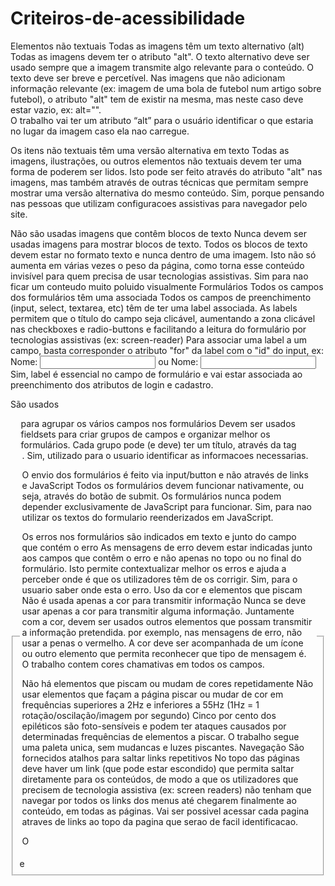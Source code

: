 # Criteiros-de-acessibilidade
Elementos não textuais
Todas as imagens têm um texto alternativo (alt)
Todas as imagens devem ter o atributo "alt". O texto alternativo deve ser usado sempre que a imagem transmite algo relevante para o conteúdo. O texto deve ser breve e percetível. Nas imagens que não adicionam informação relevante (ex: imagem de uma bola de futebol num artigo sobre futebol), o atributo "alt" tem de existir na mesma, mas neste caso deve estar vazio, ex: alt="".  
O trabalho vai ter um atributo “alt” para o usuário identificar o que estaria no lugar da imagem caso ela nao carregue.

Os itens não textuais têm uma versão alternativa em texto
Todas as imagens, ilustrações, ou outros elementos não textuais devem ter uma forma de poderem ser lidos. Isto pode ser feito através do atributo "alt" nas imagens, mas também através de outras técnicas que permitam sempre mostrar uma versão alternativa do mesmo conteúdo. 
Sim, porque pensando nas pessoas que utilizam configuracoes assistivas para navegador pelo site. 

Não são usadas imagens que contêm blocos de texto
Nunca devem ser usadas imagens para mostrar blocos de texto. Todos os blocos de texto devem estar no formato texto e nunca dentro de uma imagem. Isto não só aumenta em várias vezes o peso da página, como torna esse conteúdo invisível para quem precisa de usar tecnologias assistivas. 
Sim para nao ficar um conteudo muito poluido visualmente
Formulários
Todos os campos dos formulários têm uma <label> associada
Todos os campos de preenchimento (input, select, textarea, etc) têm de ter uma label associada. As labels permitem que o título do campo seja clicável, aumentando a zona clicável nas checkboxes e radio-buttons e facilitando a leitura do formulário por tecnologias assistivas (ex: screen-reader) Para associar uma label a um campo, basta corresponder o atributo "for" da label com o "id" do input, ex:
<label for="nome">Nome: </label><input id="nome" type="text" /> ou
<label>Nome: <input id="nome" type="text" /></label>  
Sim, label é essencial no campo de formulário e vai estar associada ao preenchimento dos atributos de login e cadastro.

São usados <fieldset> e <legend> para agrupar os vários campos nos formulários
Devem ser usados fieldsets para criar grupos de campos e organizar melhor os formulários. Cada grupo pode (e deve) ter um título, através da tag <legend>. 
Sim, utilizado para o usuario identificar as informacoes necessarias.

O envio dos formulários é feito via input/button e não através de links e JavaScript
Todos os formulários devem funcionar nativamente, ou seja, através do botão de submit. Os formulários nunca podem depender exclusivamente de JavaScript para funcionar. 
Sim, para nao utilizar os textos do formulario reenderizados em JavaScript.


Os erros nos formulários são indicados em texto e junto do campo que contém o erro
As mensagens de erro devem estar indicadas junto aos campos que contêm o erro e não apenas no topo ou no final do formulário. Isto permite contextualizar melhor os erros e ajuda a perceber onde é que os utilizadores têm de os corrigir. 
Sim, para o usuario saber onde esta o erro.
Uso da cor e elementos que piscam
Não é usada apenas a cor para transmitir informação
Nunca se deve usar apenas a cor para transmitir alguma informação. Juntamente com a cor, devem ser usados outros elementos que possam transmitir a informação pretendida. por exemplo, nas mensagens de erro, não usar a penas o vermelho. A cor deve ser acompanhada de um ícone ou outro elemento que permita reconhecer que tipo de mensagem é. 
O trabalho contem cores chamativas em todos os campos.

Não há elementos que piscam ou mudam de cores repetidamente
Não usar elementos que façam a página piscar ou mudar de cor em frequências superiores a 2Hz e inferiores a 55Hz (1Hz = 1 rotação/oscilação/imagem por segundo) Cinco por cento dos epiléticos são foto-sensíveis e podem ter ataques causados por determinadas frequências de elementos a piscar. 
O trabalho segue uma paleta unica, sem mudancas e luzes piscantes.
Navegação
São fornecidos atalhos para saltar links repetitivos
No topo das páginas deve haver um link (que pode estar escondido) que permita saltar diretamente para os conteúdos, de modo a que os utilizadores que precisem de tecnologia assistiva (ex: screen readers) não tenham que navegar por todos os links dos menus até chegarem finalmente ao conteúdo, em todas as páginas. 
Vai ser possivel acessar cada pagina atraves de links ao topo da pagina que serao de facil identificacao.

O <title> das páginas é claro, direto e percetível e está intimamente relacionado com o conteúdo da mesma
Os títulos são usados pelos motores de busca para identificar as páginas. Se houver mais do que uma página com o mesmo título as mesmas não podem ser diferenciadas uma da outra pelos utilizadores ou pela funcionalidade de Favoritos do browser. Se o utilizador adiciona uma página aos favoritos, ele não deve ter que adicionar ou alterar o título da página manualmente.
Para evitar confusões, o título da página deve ser semelhante ao título dos conteúdos existentes na página.
Sim, para facil entendimento do usuario.

O site é navegável usando apenas o teclado
A navegação com o teclado é um ponto bastante importante na acessibilidade de um website. Desta forma, não deve ser removido o outline dos links no efeito :hover. Adicionalmente, deve-se duplicar todos os efeitos do :hover também para o :focus. 
Sim, para facil uso

Semântica e Legibilidade
O conteúdo está estruturado de forma semântica
O uso de cabeçalhos (<h1>, <h2>, <h3>, ...), parágrafos (<p>) e listas (<ul>, <ol>) serve para estruturar os conteúdos na página de forma semântica e dão significado ao texto. Permite criar um nível hierárquico entre os conteúdos e que faz sentido quando lido sem estilos (CSS). A forma como os conteúdos são apresentados deve seguir uma hierarquia direta desde o item mais importante até ao item menos importante. Não podem ser saltados níveis hierárquicos. 
Sim, facil identificacao das opcoes visuais na tela. 

O idioma da página está indicado no HTML 
Os screen-readers necessitam de saber em que linguagem está escrita a página para adaptarem a forma como vão ler os conteúdos. Por exemplo, se a página estiver em português e não for definido o idioma no HTML, o screen-reader vai usar um leitor inglês para ler texto em português, tornando-o impercetível. Isto é tão simples como adicionar o atributo lang="pt-PT" à tag <html> 
Sim,  para facilitar pessoas com deficiencia visua que utilizam configuracoes assistivas no seu dispositivo.

As tabelas têm headings <th> definidos
Devem ser usados cabeçalhos de linha ou de coluna para identificar claramente os conteúdos de uma tabela. Ao usar estes cabeçalhos torna-se mais fácil perceber quais são os títulos das linhas ou colunas e ajuda a perceber melhor a informação.
Para os utilizadores com screen-readers, estes cabeçalhos ajudam a adequar a forma como o texto irá ser lido (ex: título » dados) em vez de ler a tabela indiscriminadamente de esquerda para a direita ou de cima para baixo. 
Sim, para identificar os conteudos do campo.

O site funciona com as imagens desativadas
Ao desativar as imagens no browser, o site deve poder continuar a ser navegável e lido sem problemas. 
Sim, as imagens nao interferem na interface do site

O site é legível e navegável com o CSS desativado 
Ao desativar o CSS, devemos poder continuar a navegar e a ler os conteúdos do site sem problemas 
Sim, o CSS nao interefe nos atributos somente no design.

O site é legível aumentando o texto 2 vezes
Ao aumentar o texto em pelo menos 2x o site não deverá partir (os textos devem continuar a ser legíveis, e os menus navegáveis). 
Não porque as letras ja sao legiveis.
